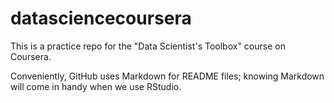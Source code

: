 datasciencecoursera
===================

This is a practice repo for the "Data Scientist's Toolbox" course on Coursera.

Conveniently, GitHub uses Markdown for README files; knowing Markdown will come in handy when we use RStudio.
